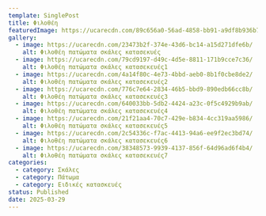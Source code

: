 ```yaml
---
template: SinglePost
title: Φιλοθέη
featuredImage: https://ucarecdn.com/89c656a0-56ad-4858-bb91-a9df8b936b72/
gallery:
  - image: https://ucarecdn.com/23473b2f-374e-43d6-bc14-a15d271dfe6b/
    alt: Φιλοθέη πατώματα σκάλες κατασεκυές
  - image: https://ucarecdn.com/79cd9197-d49c-4d5e-8811-171b9cce7c36/
    alt: Φιλοθέη πατώματα σκάλες κατασεκευές1
  - image: https://ucarecdn.com/4a14f80c-4e73-4bbd-aeb0-8b1f0cbe8de2/
    alt: Φιλοθέη πατώματα σκάλες κατασεκευές2
  - image: https://ucarecdn.com/776c7e64-2834-46b5-bbd9-890edb66cc8b/
    alt: Φιλοθέη πατώματα σκάλες κατασεκευές3
  - image: https://ucarecdn.com/640033bb-5db2-4424-a23c-0f5c4929b9ab/
    alt: Φιλοθέη πατώματα σκάλες κατασεκευές4
  - image: https://ucarecdn.com/21f21aa4-70c7-429e-b834-4cc319aa5986/
    alt: Φιλοθέη πατώματα σκάλες κατασεκευές5
  - image: https://ucarecdn.com/2c54336c-f7ac-4413-94a6-ee9f2ec3bd74/
    alt: Φιλοθέη πατώματα σκάλες κατασεκευές6
  - image: https://ucarecdn.com/38348573-9939-4137-856f-64d96ad6f4b4/
    alt: Φιλοθέη πατώματα σκάλες κατασεκευές7
categories:
  - category: Σκάλες
  - category: Πάτωμα
  - category: Ειδικές κατασκευές
status: Published
date: 2025-03-29
---
```

